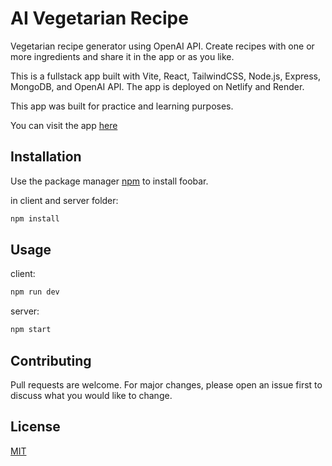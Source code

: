 # AI Vegetarian Recipe
 
 Vegetarian recipe generator using OpenAI API. Create recipes with one or more ingredients and share it in the app or as you like.

 This is a fullstack app built with Vite, React, TailwindCSS, Node.js, Express, MongoDB, and OpenAI API. The app is deployed on Netlify and Render.

 This app was built for practice and learning purposes. 

 You can visit the app [here](https://aivegetarianrecipes.netlify.app/)

## Installation

Use the package manager [npm](https://pip.pypa.io/en/stable/) to install foobar.

in client and server folder:
```bash
npm install
```


## Usage

client:
```bash
npm run dev
```

server:
```bash
npm start
```


## Contributing

Pull requests are welcome. For major changes, please open an issue first
to discuss what you would like to change.

## License

[MIT](https://choosealicense.com/licenses/mit/)